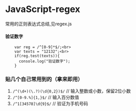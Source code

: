 # JavaScript-regex

常用的正则表达式总结,见regex.js

#### 验证数字
```
    var reg = /^[0-9]*$/;<br>
    var texts = "12132";<br>
    if(reg.test(texts)){
      console.log("验证数字");
    }
```

### 贴几个自己常用到的（拿来即用）

1. `/^(\d+)(\.?)(\d{0,2})$/`   // 输入整数或小数，保留2位小数
2. `/^[0-9.%]{1,}$/`  // 输入百分数值
3. `/^1[34578]\d{9}$/`  // 验证为手机号码
